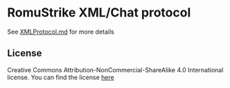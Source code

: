 # RomuStrike XML/Chat protocol

See [XMLProtocol.md](XMLProtocol.md) for more details

## License
Creative Commons
Attribution-NonCommercial-ShareAlike 4.0 International license. You can find
the license [here](https://creativecommons.org/licenses/by-nc-sa/4.0/)
